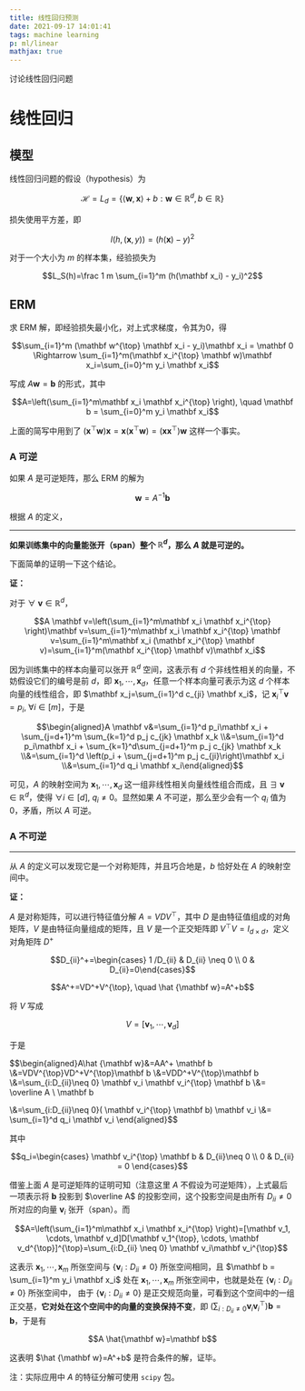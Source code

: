 ```yaml
---
title: 线性回归预测
date: 2021-09-17 14:01:41
tags: machine learning
p: ml/linear
mathjax: true
---
```


讨论线性回归问题
<!--more-->

# 线性回归
## 模型
线性回归问题的假设（hypothesis）为

$$\mathcal H = L_d=\{\langle \mathbf w, \mathbf x \rangle+b: \mathbf w \in \mathbb R^d, b \in \mathbb R\}$$

损失使用平方差，即

$$l(h,(\mathbf x, y))=(h(\mathbf x) - y)^2$$

对于一个大小为 $m$ 的样本集，经验损失为

$$L_S(h)=\frac 1 m \sum_{i=1}^m (h(\mathbf x_i) - y_i)^2$$

## ERM

求 ERM 解，即经验损失最小化，对上式求梯度，令其为0，得

$$\sum_{i=1}^m (\mathbf w^{\top} \mathbf x_i - y_i)\mathbf x_i = \mathbf 0 \Rightarrow \sum_{i=1}^m(\mathbf x_i^{\top} \mathbf w)\mathbf x_i=\sum_{i=0}^m y_i \mathbf x_i$$

写成 $A \mathbf w=\mathbf b$ 的形式，其中

$$A=\left(\sum_{i=1}^m\mathbf x_i \mathbf x_i^{\top} \right), \quad \mathbf b = \sum_{i=0}^m y_i \mathbf x_i$$

上面的简写中用到了 $(\mathbf x^{\top} \mathbf w)\mathbf x=\mathbf x(\mathbf x^{\top} \mathbf w)=(\mathbf {x x}^{\top}) \mathbf w$ 这样一个事实。

### A 可逆
如果 $A$ 是可逆矩阵，那么 ERM 的解为

$$\mathbf w = A^{-1} \mathbf b$$

根据 $A$ 的定义，

---
**如果训练集中的向量能张开（span）整个 $\mathbb R^d$，那么 $A$ 就是可逆的。**


下面简单的证明一下这个结论。

__证：__

对于 $\forall \ \mathbf v \in \mathbb R^d$，

$$A \mathbf v=\left(\sum_{i=1}^m\mathbf x_i \mathbf x_i^{\top} \right)\mathbf v=\sum_{i=1}^m\mathbf x_i \mathbf x_i^{\top} \mathbf v=\sum_{i=1}^m\mathbf x_i (\mathbf x_i^{\top} \mathbf v)=\sum_{i=1}^m(\mathbf x_i^{\top} \mathbf v)\mathbf x_i$$


因为训练集中的样本向量可以张开 $\mathbb R^d$ 空间，这表示有 $d$ 个非线性相关的向量，不妨假设它们的编号是前 $d$，即 $\mathbf x_1, \cdots, \mathbf x_d$，任意一个样本向量可表示为这 $d$ 个样本向量的线性组合，即 $\mathbf x_j=\sum_{i=1}^d c_{ji} \mathbf x_i$，记 $\mathbf x_i^{\top} \mathbf v=p_i, \ \forall i \in [m]$，于是

$$\begin{aligned}A \mathbf v&=\sum_{i=1}^d p_i\mathbf x_i + \sum_{j=d+1}^m \sum_{k=1}^d p_j c_{jk} \mathbf x_k
\\&=\sum_{i=1}^d p_i\mathbf x_i + \sum_{k=1}^d\sum_{j=d+1}^m  p_j c_{jk} \mathbf x_k
\\&=\sum_{i=1}^d \left(p_i + \sum_{j=d+1}^m p_j c_{ji}\right)\mathbf x_i
\\&=\sum_{i=1}^d q_i \mathbf x_i\end{aligned}$$

可见，$A$ 的映射空间为 $\mathbf x_1, \cdots, \mathbf x_d$ 这一组非线性相关向量线性组合而成，且 $\exists \ \mathbf v \in \mathbb R^d$，使得 $\forall i \in [d], \ q_i\neq 0$。显然如果 $A$ 不可逆，那么至少会有一个 $q_i$ 值为 0，矛盾，所以 $A$ 可逆。

### A 不可逆

---
从 $A$ 的定义可以发现它是一个对称矩阵，并且巧合地是，$b$ 恰好处在 $A$ 的映射空间中。

__证：__

$A$ 是对称矩阵，可以进行特征值分解 $A=VDV^{\top}$，其中 $D$ 是由特征值组成的对角矩阵，$V$ 是由特征向量组成的矩阵，且 $V$ 是一个正交矩阵即 $V^{\top}V=I_{d\times d}$，定义对角矩阵 $D^+$

$$D_{ii}^+=\begin{cases}  1 /D_{ii} & D_{ii} \neq 0 \\ 0 & D_{ii}=0\end{cases}$$

$$A^+=VD^+V^{\top}, \quad \hat {\mathbf w}=A^+b$$

将 $V$ 写成

$$V=[\mathbf v_1, \cdots, \mathbf v_d]$$

于是

$$\begin{aligned}A\hat {\mathbf w}&=AA^+ \mathbf b
\\&=VDV^{\top}VD^+V^{\top}\mathbf b
\\&=VDD^+V^{\top}\mathbf b
\\&=\sum_{i:D_{ii}\neq 0} \mathbf v_i \mathbf v_i^{\top} \mathbf b
\\&= \overline A \ \mathbf b

\\&=\sum_{i:D_{ii}\neq 0}( \mathbf v_i^{\top} \mathbf b) \mathbf v_i
\\&= \sum_{i=1}^d q_i \mathbf v_i
\end{aligned}$$

其中 

$$q_i=\begin{cases} \mathbf v_i^{\top} \mathbf b & D_{ii}\neq 0 \\ 0 & D_{ii} = 0 \end{cases}$$

借鉴上面 $A$ 是可逆矩阵的证明可知（注意这里 $A$ 不假设为可逆矩阵），上式最后一项表示将 $\mathbf b$ 投影到 $\overline A$ 的投影空间，这个投影空间是由所有 $D_{ii} \neq 0$ 所对应的向量 $\mathbf v_i$ 张开（span）。而

$$A=\left(\sum_{i=1}^m\mathbf x_i \mathbf x_i^{\top} \right)=[\mathbf v_1, \cdots, \mathbf v_d]D[\mathbf v_1^{\top}, \cdots, \mathbf v_d^{\top}]^{\top}=\sum_{i:D_{ii} \neq 0} \mathbf v_i\mathbf v_i^{\top}$$

这表示 $\mathbf x_1, \cdots , \mathbf x_m$ 所张空间与 $\{\mathbf v_i: D_{ii} \neq 0\}$ 所张空间相同，且 $\mathbf b = \sum_{i=1}^m y_i \mathbf x_i$ 处在 $\mathbf x_1, \cdots , \mathbf x_m$ 所张空间中，也就是处在 $\{\mathbf v_i: D_{ii} \neq 0\}$ 所张空间中， 由于 $\{\mathbf v_i: D_{ii} \neq 0\}$ 是正交规范向量，可看到这个空间中的一组正交基，**它对处在这个空间中的向量的变换保持不变**，即 $(\sum_{i:D_{ii}\neq 0} \mathbf v_i \mathbf v_i^{\top})\mathbf b=\mathbf b$，于是有

$$A \hat{\mathbf w}=\mathbf b$$

这表明 $\hat {\mathbf w}=A^+b$ 是符合条件的解，证毕。



注：实际应用中 $A$ 的特征分解可使用 `scipy` 包。